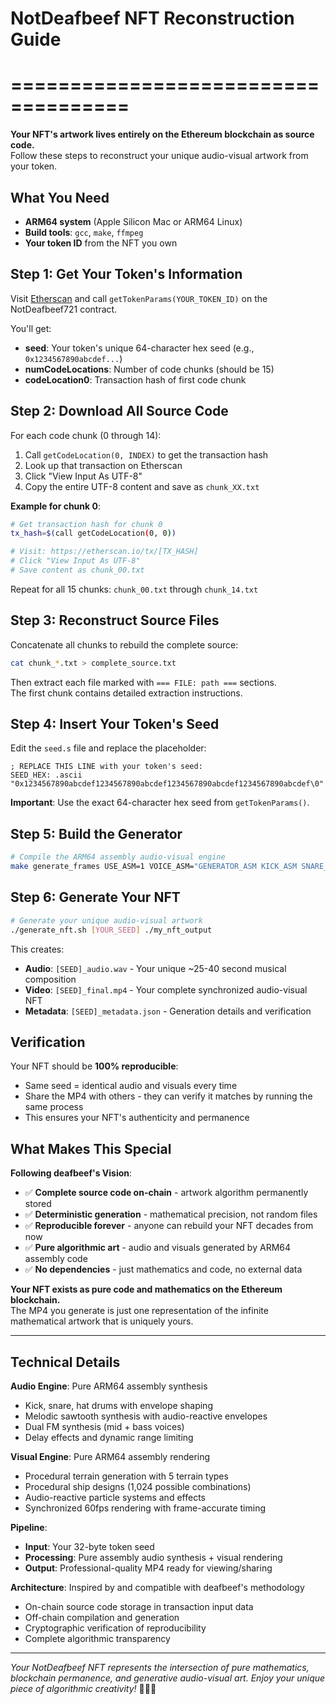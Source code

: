 # NotDeafbeef NFT Reconstruction Guide
# ====================================

**Your NFT's artwork lives entirely on the Ethereum blockchain as source code.**  
Follow these steps to reconstruct your unique audio-visual artwork from your token.

## What You Need
- **ARM64 system** (Apple Silicon Mac or ARM64 Linux)
- **Build tools**: `gcc`, `make`, `ffmpeg` 
- **Your token ID** from the NFT you own

## Step 1: Get Your Token's Information

Visit [Etherscan](https://etherscan.io) and call `getTokenParams(YOUR_TOKEN_ID)` on the NotDeafbeef721 contract.

You'll get:
- **seed**: Your token's unique 64-character hex seed (e.g., `0x1234567890abcdef...`)
- **numCodeLocations**: Number of code chunks (should be 15)  
- **codeLocation0**: Transaction hash of first code chunk

## Step 2: Download All Source Code

For each code chunk (0 through 14):

1. Call `getCodeLocation(0, INDEX)` to get the transaction hash
2. Look up that transaction on Etherscan
3. Click "View Input As UTF-8" 
4. Copy the entire UTF-8 content and save as `chunk_XX.txt`

**Example for chunk 0**:
```bash
# Get transaction hash for chunk 0
tx_hash=$(call getCodeLocation(0, 0))

# Visit: https://etherscan.io/tx/[TX_HASH]
# Click "View Input As UTF-8"  
# Save content as chunk_00.txt
```

Repeat for all 15 chunks: `chunk_00.txt` through `chunk_14.txt`

## Step 3: Reconstruct Source Files

Concatenate all chunks to rebuild the complete source:

```bash
cat chunk_*.txt > complete_source.txt
```

Then extract each file marked with `=== FILE: path ===` sections.  
The first chunk contains detailed extraction instructions.

## Step 4: Insert Your Token's Seed

Edit the `seed.s` file and replace the placeholder:

```assembly
; REPLACE THIS LINE with your token's seed:
SEED_HEX: .ascii "0x1234567890abcdef1234567890abcdef1234567890abcdef1234567890abcdef\0"
```

**Important**: Use the exact 64-character hex seed from `getTokenParams()`.

## Step 5: Build the Generator

```bash
# Compile the ARM64 assembly audio-visual engine
make generate_frames USE_ASM=1 VOICE_ASM="GENERATOR_ASM KICK_ASM SNARE_ASM HAT_ASM MELODY_ASM LIMITER_ASM FM_VOICE_ASM"
```

## Step 6: Generate Your NFT

```bash
# Generate your unique audio-visual artwork
./generate_nft.sh [YOUR_SEED] ./my_nft_output
```

This creates:
- **Audio**: `[SEED]_audio.wav` - Your unique ~25-40 second musical composition
- **Video**: `[SEED]_final.mp4` - Your complete synchronized audio-visual NFT
- **Metadata**: `[SEED]_metadata.json` - Generation details and verification

## Verification

Your NFT should be **100% reproducible**:
- Same seed = identical audio and visuals every time
- Share the MP4 with others - they can verify it matches by running the same process
- This ensures your NFT's authenticity and permanence

## What Makes This Special

**Following deafbeef's Vision**:
- ✅ **Complete source code on-chain** - artwork algorithm permanently stored  
- ✅ **Deterministic generation** - mathematical precision, not random files
- ✅ **Reproducible forever** - anyone can rebuild your NFT decades from now
- ✅ **Pure algorithmic art** - audio and visuals generated by ARM64 assembly code
- ✅ **No dependencies** - just mathematics and code, no external data

**Your NFT exists as pure code and mathematics on the Ethereum blockchain.**  
The MP4 you generate is just one representation of the infinite mathematical artwork that is uniquely yours.

---

## Technical Details

**Audio Engine**: Pure ARM64 assembly synthesis
- Kick, snare, hat drums with envelope shaping
- Melodic sawtooth synthesis with audio-reactive envelopes  
- Dual FM synthesis (mid + bass voices)
- Delay effects and dynamic range limiting

**Visual Engine**: Pure ARM64 assembly rendering
- Procedural terrain generation with 5 terrain types
- Procedural ship designs (1,024 possible combinations)
- Audio-reactive particle systems and effects
- Synchronized 60fps rendering with frame-accurate timing

**Pipeline**: 
- **Input**: Your 32-byte token seed
- **Processing**: Pure assembly audio synthesis + visual rendering
- **Output**: Professional-quality MP4 ready for viewing/sharing

**Architecture**: Inspired by and compatible with deafbeef's methodology
- On-chain source code storage in transaction input data
- Off-chain compilation and generation  
- Cryptographic verification of reproducibility
- Complete algorithmic transparency

---

*Your NotDeafbeef NFT represents the intersection of pure mathematics, blockchain permanence, and generative audio-visual art. Enjoy your unique piece of algorithmic creativity!* 🎵🎨✨
